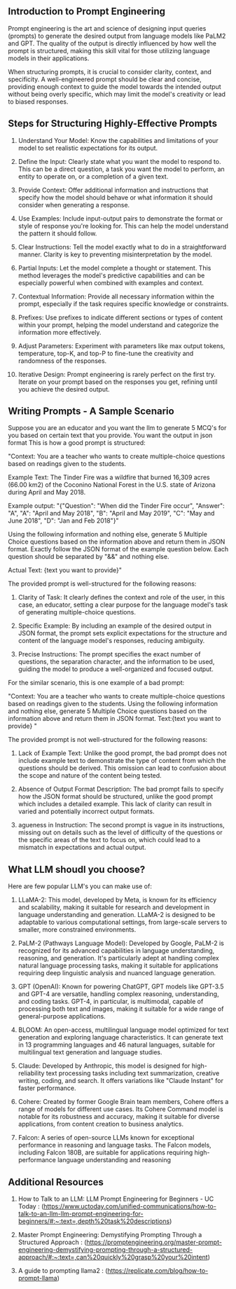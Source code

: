 ## Introduction to Prompt Engineering

Prompt engineering is the art and science of designing input queries (prompts) to generate the desired output from language models like PaLM2 and GPT. The quality of the output is directly influenced by how well the prompt is structured, making this skill vital for those utilizing language models in their applications.

When structuring prompts, it is crucial to consider clarity, context, and specificity. A well-engineered prompt should be clear and concise, providing enough context to guide the model towards the intended output without being overly specific, which may limit the model's creativity or lead to biased responses.


## Steps for Structuring Highly-Effective Prompts

1. Understand Your Model: Know the capabilities and limitations of your model to set realistic expectations for its output​​.

2. Define the Input: Clearly state what you want the model to respond to. This can be a direct question, a task you want the model to perform, an entity to operate on, or a completion of a given text​​.

3. Provide Context: Offer additional information and instructions that specify how the model should behave or what information it should consider when generating a response​​.

4. Use Examples: Include input-output pairs to demonstrate the format or style of response you're looking for. This can help the model understand the pattern it should follow​​.

5. Clear Instructions: Tell the model exactly what to do in a straightforward manner. Clarity is key to preventing misinterpretation by the model​​.

6. Partial Inputs: Let the model complete a thought or statement. This method leverages the model's predictive capabilities and can be especially powerful when combined with examples and context​​.

7. Contextual Information: Provide all necessary information within the prompt, especially if the task requires specific knowledge or constraints​​.

8. Prefixes: Use prefixes to indicate different sections or types of content within your prompt, helping the model understand and categorize the information more effectively​​.

9. Adjust Parameters: Experiment with parameters like max output tokens, temperature, top-K, and top-P to fine-tune the creativity and randomness of the responses​​.

10. Iterative Design: Prompt engineering is rarely perfect on the first try. Iterate on your prompt based on the responses you get, refining until you achieve the desired output​​.


## Writing Prompts - A Sample Scenario

Suppose you are an educator and you want the llm to generate 5 MCQ's for you based on certain text that you provide. You want the output in json format
This is how a good prompt is structured:

"Context: You are a teacher who wants to create multiple-choice questions based on readings given to the students.

 Example Text: The Tinder Fire was a wildfire that burned 16,309 acres (66.00 km2) of the Coconino National Forest in the U.S. state of Arizona during April and May 2018. 

 Example output: "{\"Question\": \"When did the Tinder Fire occur\", \"Answer\": \"A\", \"A\": \"April and May 2018\", \"B\": \"April and May 2019\", \"C\": \"May and June 2018\", \"D\": \"Jan and Feb 2018\"}"

 Using the following information and nothing else, generate 5 Multiple Choice questions based on the information above and return them in JSON format.
 Exactly follow the JSON format of the example question below. Each question should be separated by "&&" and nothing else.
 
 Actual Text: {text you want to provide}"


The provided prompt is well-structured for the following reasons:

1. Clarity of Task: It clearly defines the context and role of the user, in this case, an educator, setting a clear purpose for the language model's task of generating multiple-choice questions.

2. Specific Example: By including an example of the desired output in JSON format, the prompt sets explicit expectations for the structure and content of the language model's responses, reducing ambiguity.

3. Precise Instructions: The prompt specifies the exact number of questions, the separation character, and the information to be used, guiding the model to produce a well-organized and focused output.

For the similar scenario, this is one example of a bad prompt:

"Context: You are a teacher who wants to create multiple-choice questions based on readings given to the students.
 Using the following information and nothing else, generate 5 Multiple Choice questions based on the information above and return them in JSON format.
 Text:{text you want to provide} "


The provided prompt is not well-structured for the following reasons:

1. Lack of Example Text: Unlike the good prompt, the bad prompt does not include example text to demonstrate the type of content from which the questions should be derived. This omission can lead to confusion about the scope and nature of the content being tested.

2. Absence of Output Format Description: The bad prompt fails to specify how the JSON format should be structured, unlike the good prompt which includes a detailed example. This lack of clarity can result in varied and potentially incorrect output formats.

3. agueness in Instruction: The second prompt is vague in its instructions, missing out on details such as the level of difficulty of the questions or the specific areas of the text to focus on, which could lead to a mismatch in expectations and actual output.


## What LLM shoudl you choose?

Here are few popular LLM's you can make use of:

1. LLaMA-2: This model, developed by Meta, is known for its efficiency and scalability, making it suitable for research and development in language understanding and generation. LLaMA-2 is designed to be adaptable to various computational settings, from large-scale servers to smaller, more constrained environments.

2. PaLM-2 (Pathways Language Model): Developed by Google, PaLM-2 is recognized for its advanced capabilities in language understanding, reasoning, and generation. It's particularly adept at handling complex natural language processing tasks, making it suitable for applications requiring deep linguistic analysis and nuanced language generation.

3. GPT (OpenAI): Known for powering ChatGPT, GPT models like GPT-3.5 and GPT-4 are versatile, handling complex reasoning, understanding, and coding tasks. GPT-4, in particular, is multimodal, capable of processing both text and images, making it suitable for a wide range of general-purpose applications​​.

4. BLOOM: An open-access, multilingual language model optimized for text generation and exploring language characteristics. It can generate text in 13 programming languages and 46 natural languages, suitable for multilingual text generation and language studies​​.

5. Claude: Developed by Anthropic, this model is designed for high-reliability text processing tasks including text summarization, creative writing, coding, and search. It offers variations like "Claude Instant" for faster performance​​.

6. Cohere: Created by former Google Brain team members, Cohere offers a range of models for different use cases. Its Cohere Command model is notable for its robustness and accuracy, making it suitable for diverse applications, from content creation to business analytics​​.

7. Falcon: A series of open-source LLMs known for exceptional performance in reasoning and language tasks. The Falcon models, including Falcon 180B, are suitable for applications requiring high-performance language understanding and reasoning​


## Additional Resources

1. How to Talk to an LLM: LLM Prompt Engineering for Beginners - UC Today : (https://www.uctoday.com/unified-communications/how-to-talk-to-an-llm-llm-prompt-engineering-for-beginners/#:~:text=,depth%20task%20descriptions)

2. Master Prompt Engineering: Demystifying Prompting Through a Structured Approach : (https://promptengineering.org/master-prompt-engineering-demystifying-prompting-through-a-structured-approach/#:~:text=,can%20quickly%20grasp%20your%20intent) 

3. A guide to prompting llama2 : (https://replicate.com/blog/how-to-prompt-llama) 